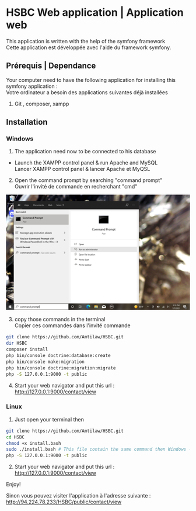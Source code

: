 # HSBC Web application | Application web

This application is written with the help of the symfony framework \
Cette application est développée avec l'aide du framework symfony.
## Prérequis | Dependance
Your computer need to have the following application for installing this symfony application : \
Votre ordinateur a besoin des applications suivantes déjà installées
1) Git , composer, xampp

## Installation
### Windows

1) The application need now to be connected to his database
- Launch the XAMPP control panel & run Apache and MySQL \
 Lancer XAMPP control panel & lancer Apache et MyQSL

2) Open the command prompt by searching "command prompt" \
  Ouvrir l'invité de commande en recherchant "cmd"

![Alt text](resourceReadme/WindowsCmdOpen.jpeg?raw=true "CmdSearch")

3)  copy those commands in the terminal \
Copier ces commandes dans l'invité commande

```bash
git clone https://github.com/Amtilaw/HSBC.git
dir HSBC
composer install
php bin/console doctrine:database:create 
php bin/console make:migration 
php bin/console doctrine:migration:migrate 
php -S 127.0.0.1:9000 -t public
```

4) Start your web navigator and put this url : http://127.0.0.1:9000/contact/view

### Linux
1) Just open your terminal then
```bash
git clone https://github.com/Amtilaw/HSBC.git
cd HSBC
chmod +x install.bash
sudo ./install.bash # This file contain the same command then Windows --> look 3)
php -S 127.0.0.1:9000 -t public
```

2) Start your web navigator and put this url : http://127.0.0.1:9000/contact/view

Enjoy!


Sinon vous pouvez visiter l'application à l'adresse suivante : http://94.224.78.233/HSBC/public/contact/view
